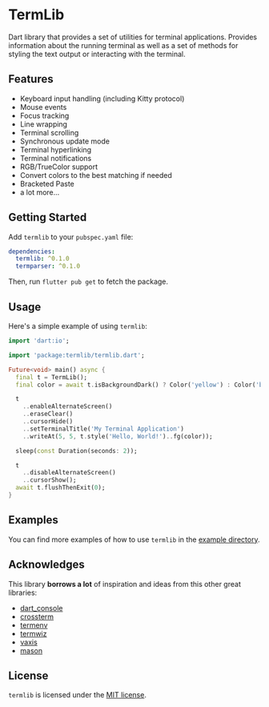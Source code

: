 # TermLib

Dart library that provides a set of utilities for terminal applications.
Provides information about the running terminal as well as a set of methods
for styling the text output or interacting with the terminal.

## Features

- Keyboard input handling (including Kitty protocol)
- Mouse events
- Focus tracking
- Line wrapping
- Terminal scrolling
- Synchronous update mode
- Terminal hyperlinking
- Terminal notifications
- RGB/TrueColor support
- Convert colors to the best matching if needed
- Bracketed Paste
- a lot more...

## Getting Started

Add `termlib` to your `pubspec.yaml` file:

```yaml
dependencies:
  termlib: ^0.1.0
  termparser: ^0.1.0
```

Then, run `flutter pub get` to fetch the package.

## Usage

Here's a simple example of using `termlib`:

```dart
import 'dart:io';

import 'package:termlib/termlib.dart';

Future<void> main() async {
  final t = TermLib();
  final color = await t.isBackgroundDark() ? Color('yellow') : Color('blue');

  t
    ..enableAlternateScreen()
    ..eraseClear()
    ..cursorHide()
    ..setTerminalTitle('My Terminal Application')
    ..writeAt(5, 5, t.style('Hello, World!')..fg(color));

  sleep(const Duration(seconds: 2));

  t
    ..disableAlternateScreen()
    ..cursorShow();
  await t.flushThenExit(0);
}
```

## Examples

You can find more examples of how to use `termlib` in the [example directory](example).

## Acknowledges

This library __borrows a lot__ of inspiration and ideas from this other great libraries:

- [dart_console](https://github.com/timsneath/dart_console)
- [crossterm](https://github.com/crossterm-rs/crossterm)
- [termenv](https://github.com/muesli/termenv)
- [termwiz](https://github.com/wez/wezterm/tree/main/termwiz)
- [vaxis](https://sr.ht/~rockorager/vaxis/)
- [mason](https://github.com/felangel/mason)

## License

`termlib` is licensed under the [MIT license](LICENSE).
